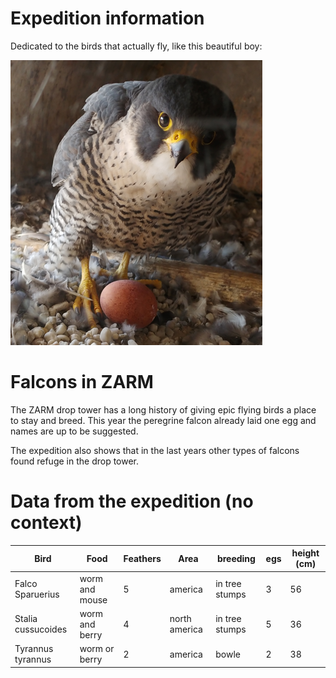 # Expedition information

Dedicated to the birds that actually fly, like this beautiful boy:

![ZARM Falcon](images/bird.png "ZARM Falcon")

# Falcons in ZARM

The ZARM drop tower has a long history of giving epic flying birds a place to stay and breed.
This year the peregrine falcon already laid one egg and names are up to be suggested.

The expedition also shows that in the last years other types of falcons found refuge in the drop tower.

# Data from the expedition (no context)

| Bird | Food | Feathers | Area | breeding | egs | height (cm) |
| --- | --- | --- | --- | --- | --- | --- |
| Falco Sparuerius | worm and mouse | 5 | america | in tree stumps | 3 | 56 |
| Stalia cussucoides | worm and berry | 4 | north america | in tree stumps | 5 | 36 |
| Tyrannus tyrannus | worm or berry | 2 | america | bowle | 2 | 38 |
